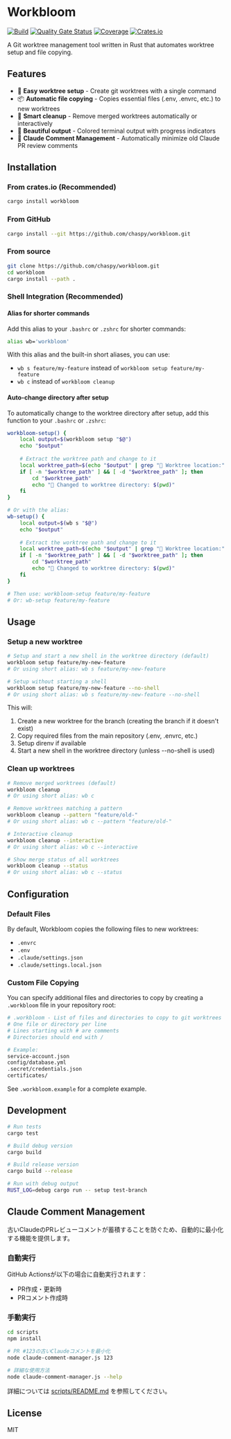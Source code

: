 # Workbloom

[![Build](https://github.com/chaspy/workbloom/actions/workflows/build.yml/badge.svg)](https://github.com/chaspy/workbloom/actions/workflows/build.yml)
[![Quality Gate Status](https://sonarcloud.io/api/project_badges/measure?project=chaspy_workbloom&metric=alert_status)](https://sonarcloud.io/dashboard?id=chaspy_workbloom)
[![Coverage](https://sonarcloud.io/api/project_badges/measure?project=chaspy_workbloom&metric=coverage)](https://sonarcloud.io/dashboard?id=chaspy_workbloom)
[![Crates.io](https://img.shields.io/crates/v/workbloom.svg)](https://crates.io/crates/workbloom)

A Git worktree management tool written in Rust that automates worktree setup and file copying.

## Features

- 🌲 **Easy worktree setup** - Create git worktrees with a single command
- 📦 **Automatic file copying** - Copies essential files (.env, .envrc, etc.) to new worktrees
- 🧹 **Smart cleanup** - Remove merged worktrees automatically or interactively
- 🎨 **Beautiful output** - Colored terminal output with progress indicators
- 💬 **Claude Comment Management** - Automatically minimize old Claude PR review comments

## Installation

### From crates.io (Recommended)
```bash
cargo install workbloom
```

### From GitHub
```bash
cargo install --git https://github.com/chaspy/workbloom.git
```

### From source
```bash
git clone https://github.com/chaspy/workbloom.git
cd workbloom
cargo install --path .
```

### Shell Integration (Recommended)

#### Alias for shorter commands

Add this alias to your `.bashrc` or `.zshrc` for shorter commands:

```bash
alias wb='workbloom'
```

With this alias and the built-in short aliases, you can use:
- `wb s feature/my-feature` instead of `workbloom setup feature/my-feature`
- `wb c` instead of `workbloom cleanup`

#### Auto-change directory after setup

To automatically change to the worktree directory after setup, add this function to your `.bashrc` or `.zshrc`:

```bash
workbloom-setup() {
    local output=$(workbloom setup "$@")
    echo "$output"
    
    # Extract the worktree path and change to it
    local worktree_path=$(echo "$output" | grep "📍 Worktree location:" | sed 's/.*: //')
    if [ -n "$worktree_path" ] && [ -d "$worktree_path" ]; then
        cd "$worktree_path"
        echo "📂 Changed to worktree directory: $(pwd)"
    fi
}

# Or with the alias:
wb-setup() {
    local output=$(wb s "$@")
    echo "$output"
    
    # Extract the worktree path and change to it
    local worktree_path=$(echo "$output" | grep "📍 Worktree location:" | sed 's/.*: //')
    if [ -n "$worktree_path" ] && [ -d "$worktree_path" ]; then
        cd "$worktree_path"
        echo "📂 Changed to worktree directory: $(pwd)"
    fi
}

# Then use: workbloom-setup feature/my-feature
# Or: wb-setup feature/my-feature
```

## Usage

### Setup a new worktree

```bash
# Setup and start a new shell in the worktree directory (default)
workbloom setup feature/my-new-feature
# Or using short alias: wb s feature/my-new-feature

# Setup without starting a shell
workbloom setup feature/my-new-feature --no-shell
# Or using short alias: wb s feature/my-new-feature --no-shell
```

This will:
1. Create a new worktree for the branch (creating the branch if it doesn't exist)
2. Copy required files from the main repository (.env, .envrc, etc.)
3. Setup direnv if available
4. Start a new shell in the worktree directory (unless --no-shell is used)

### Clean up worktrees

```bash
# Remove merged worktrees (default)
workbloom cleanup
# Or using short alias: wb c

# Remove worktrees matching a pattern
workbloom cleanup --pattern "feature/old-"
# Or using short alias: wb c --pattern "feature/old-"

# Interactive cleanup
workbloom cleanup --interactive
# Or using short alias: wb c --interactive

# Show merge status of all worktrees
workbloom cleanup --status
# Or using short alias: wb c --status
```

## Configuration

### Default Files

By default, Workbloom copies the following files to new worktrees:
- `.envrc`
- `.env`
- `.claude/settings.json`
- `.claude/settings.local.json`

### Custom File Copying

You can specify additional files and directories to copy by creating a `.workbloom` file in your repository root:

```bash
# .workbloom - List of files and directories to copy to git worktrees
# One file or directory per line
# Lines starting with # are comments
# Directories should end with /

# Example:
service-account.json
config/database.yml
.secret/credentials.json
certificates/
```

See `.workbloom.example` for a complete example.

## Development

```bash
# Run tests
cargo test

# Build debug version
cargo build

# Build release version
cargo build --release

# Run with debug output
RUST_LOG=debug cargo run -- setup test-branch
```

## Claude Comment Management

古いClaudeのPRレビューコメントが蓄積することを防ぐため、自動的に最小化する機能を提供します。

### 自動実行

GitHub Actionsが以下の場合に自動実行されます：
- PR作成・更新時
- PRコメント作成時

### 手動実行

```bash
cd scripts
npm install

# PR #123の古いClaudeコメントを最小化
node claude-comment-manager.js 123

# 詳細な使用方法
node claude-comment-manager.js --help
```

詳細については [scripts/README.md](scripts/README.md) を参照してください。

## License

MIT